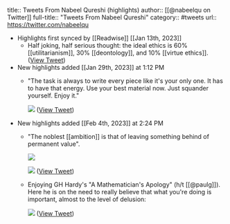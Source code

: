 title:: Tweets From Nabeel Qureshi (highlights)
author:: [[@nabeelqu on Twitter]]
full-title:: "Tweets From Nabeel Qureshi"
category:: #tweets
url:: https://twitter.com/nabeelqu

- Highlights first synced by [[Readwise]] [[Jan 13th, 2023]]
	- Half joking, half serious thought: the ideal ethics is 60% [[utilitarianism]], 30% [[deontology]], and 10% [[virtue ethics]]. ([View Tweet](https://twitter.com/nabeelqu/status/1613554095352352770))
- New highlights added [[Jan 29th, 2023]] at 1:12 PM
	- "The task is always to write every piece like it's your only one. It has to have that energy. Use your best material now. Just squander yourself. Enjoy it." 
	  
	  ![](https://pbs.twimg.com/media/Fnmh68UXEAEj_93.jpg) ([View Tweet](https://twitter.com/nabeelqu/status/1619503747734061058))
- New highlights added [[Feb 4th, 2023]] at 2:24 PM
	- "The noblest [[ambition]] is that of leaving something behind of permanent value". 
	  
	  ![](https://pbs.twimg.com/media/FoECcUXWQAA4zVb.jpg) 
	  
	  ![](https://pbs.twimg.com/media/FoECdoWXwAAUlIE.jpg) ([View Tweet](https://twitter.com/nabeelqu/status/1621580187048583175))
	- Enjoying GH Hardy's "A Mathematician's Apology" (h/t [[@paulg]]). Here he is on the need to really believe that what you're doing is important, almost to the level of delusion: 
	  
	  ![](https://pbs.twimg.com/media/FoDv45PWQAIo5Ad.jpg) ([View Tweet](https://twitter.com/nabeelqu/status/1621560271192952833))